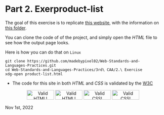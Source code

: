 <!-- *********************************************************************** -->
<!--                                                                         -->
<!--                                         =@@*   +@@+                     -->
<!--                                         =@@*   +@@+ :*%@@@%*:           -->
<!--                                         =@@*   =@@+.@@@=--%@@-          -->
<!--                                         :@@%. .#@@--@@*   +@@* .+%@@@   -->
<!-- README.md                                =%@@@@@@+ =@@*   =@@+.@@@+-=   -->
<!--                                            .---:   -@@#.  *@@--@@*      -->
<!-- By: aperez-b <aperez-b@uoc.edu>                     +@@@@@@@* +@@+      -->
<!--                                                       :-==:.  -@@#      -->
<!-- Created: 2022/10/29 11:53:10 by aperez-b                       +@@@%@   -->
<!-- Updated: 2022/12/05 17:10:36 by aperez-b                                -->
<!--                                                                         -->
<!-- *********************************************************************** -->

# Part 2. Exerproduct-list
The goal of this exercise is to replicate [this website](./other/product-list.png), with the information on [this folder](./other).

You can clone the code of of the project, and simply open the *HTML* file to see how the output page looks.

Here is how you can do that on ``Linux``

```shell
git clone https://github.com/madebypixel02/Web-Standards-and-Languages-Practices.git
cd Web-Standards-and-Languages-Practices/3rd\ CAA/2.\ Exercise
xdg-open product-list.html
```

* The code for this site in both *HTML* and *CSS* is validated by the [W3C](https://www.w3.org/)

<div align=center>

<a href="https://validator.w3.org/nu/#file">
    <img style="border:0;width:88px;height:31px"
        src="http://www.w3.org/Icons/valid-html401-blue.png"
        alt="Valid HTML!" /></a>
<a href="https://validator.w3.org/nu/#file">
    <img style="border:0;width:88px;height:31px"
        src="http://www.w3.org/Icons/valid-html401.png"
        alt="Valid HTML!" /></a>
<a href="https://jigsaw.w3.org/css-validator/#validate_by_upload">
    <img style="border:0;width:88px;height:31px"
        src="http://www.w3.org/Icons/valid-css-blue.png"
        alt="Valid CSS!" /></a>
  <a href="https://jigsaw.w3.org/css-validator/#validate_by_upload">
        <img style="border:0;width:88px;height:31px"
            src="http://www.w3.org/Icons/valid-css.png"
            alt="Valid CSS!" /></a>
</div>

Nov 1st, 2022
